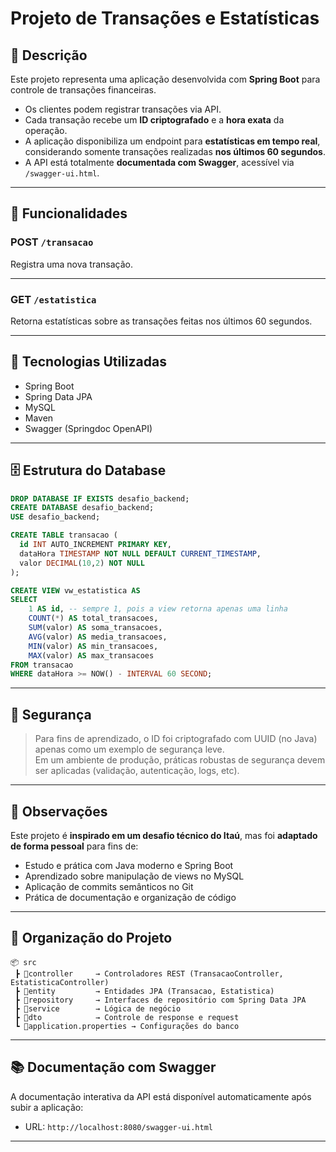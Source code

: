 # Projeto de Transações e Estatísticas

## 📌 Descrição

Este projeto representa uma aplicação desenvolvida com **Spring Boot** para controle de transações financeiras.

- Os clientes podem registrar transações via API.
- Cada transação recebe um **ID criptografado** e a **hora exata** da operação.
- A aplicação disponibiliza um endpoint para **estatísticas em tempo real**, considerando somente transações realizadas **nos últimos 60 segundos**.
- A API está totalmente **documentada com Swagger**, acessível via `/swagger-ui.html`.

---

## 🚀 Funcionalidades

### POST `/transacao`
Registra uma nova transação.

---

### GET `/estatistica`
Retorna estatísticas sobre as transações feitas nos últimos 60 segundos.


---

## 🧱 Tecnologias Utilizadas

- Spring Boot
- Spring Data JPA
- MySQL
- Maven
- Swagger (Springdoc OpenAPI)

---

## 🗄️ Estrutura do Database

```sql
DROP DATABASE IF EXISTS desafio_backend;
CREATE DATABASE desafio_backend;
USE desafio_backend;

CREATE TABLE transacao (
  id INT AUTO_INCREMENT PRIMARY KEY,
  dataHora TIMESTAMP NOT NULL DEFAULT CURRENT_TIMESTAMP,
  valor DECIMAL(10,2) NOT NULL
);

CREATE VIEW vw_estatistica AS
SELECT
    1 AS id, -- sempre 1, pois a view retorna apenas uma linha
    COUNT(*) AS total_transacoes,
    SUM(valor) AS soma_transacoes,
    AVG(valor) AS media_transacoes,
    MIN(valor) AS min_transacoes,
    MAX(valor) AS max_transacoes
FROM transacao
WHERE dataHora >= NOW() - INTERVAL 60 SECOND;
```

---

## 🔐 Segurança

> Para fins de aprendizado, o ID foi criptografado com UUID (no Java) apenas como um exemplo de segurança leve.  
> Em um ambiente de produção, práticas robustas de segurança devem ser aplicadas (validação, autenticação, logs, etc).

---

## 🧠 Observações

Este projeto é **inspirado em um desafio técnico do Itaú**, mas foi **adaptado de forma pessoal** para fins de:

- Estudo e prática com Java moderno e Spring Boot
- Aprendizado sobre manipulação de views no MySQL
- Aplicação de commits semânticos no Git
- Prática de documentação e organização de código

---

## 📂 Organização do Projeto

```
📦 src
 ┣ 📂controller     → Controladores REST (TransacaoController, EstatisticaController)
 ┣ 📂entity         → Entidades JPA (Transacao, Estatistica)
 ┣ 📂repository     → Interfaces de repositório com Spring Data JPA
 ┣ 📂service        → Lógica de negócio
 ┣ 📂dto            → Controle de response e request
 ┗ 📜application.properties → Configurações do banco
```

---

## 📚 Documentação com Swagger

A documentação interativa da API está disponível automaticamente após subir a aplicação:

- URL: `http://localhost:8080/swagger-ui.html`  

---

#
